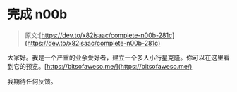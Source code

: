 # 完成 n00b

> 原文:[https://dev.to/x82isaac/complete-n00b-281c](https://dev.to/x82isaac/complete-n00b-281c)

大家好。我是一个严重的业余爱好者，建立一个多人小行星克隆。你可以在这里看到它的预览。[https://bitsofaweso.me/](https://bitsofaweso.me/)

我期待任何反馈。